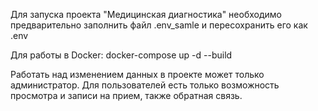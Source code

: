 Для запуска проекта "Медицинская диагностика" необходимо предварительно заполнить
файл .env_samle и пересохранить его как .env

Для работы в Docker: docker-compose up -d --build

Работать над изменением данных в проекте может только администратор.
Для пользователей есть только возможность просмотра и записи на прием, также обратная связь.
